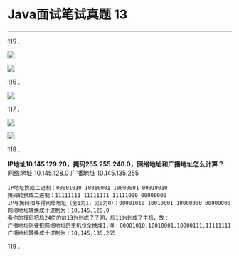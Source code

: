 # Java面试笔试真题 13
<hr>     
  
115 .    
   
![](https://i.imgur.com/9fYREEl.jpg)   
   
![](https://i.imgur.com/fSpsqLC.jpg)  
   
116 .  
   
![](https://i.imgur.com/Xsr00cU.jpg)    
   
117 .  
  
![](https://i.imgur.com/vYznnD3.jpg)   
    
![](https://i.imgur.com/5keQPHG.jpg)   
   
118 .    
  
**IP地址10.145.129.20，掩码255.255.248.0，网络地址和广播地址怎么计算？**   
	网络地址 10.145.128.0 广播地址 10.145.135.255  
	
	IP地址换成二进制：00001010 10010001 10000001 00010010    
	掩码转换成二进制：11111111 11111111 11111000 00000000    
	IP与掩码相与得网络地址（全1为1，见0为0）：00001010 10010001 10000000 00000000    
	网络地址转换成十进制为：10,145,128,0 
	看你的掩码把后24位的前13为划成了子网，后11为划成了主机，故： 
	广播地址则要把网络地址的主机位全换成1,得：00001010,10010001,10000111,11111111    
	广播地址转换成十进制为：10,145,135,255   
   
119 .   
   

